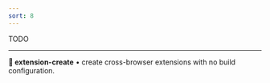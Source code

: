 ```yaml
---
sort: 8
---
```


TODO

---

**🧩 extension-create** • create cross-browser extensions with no build configuration.
